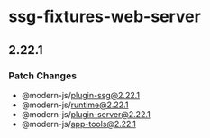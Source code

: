 # ssg-fixtures-web-server

## 2.22.1

### Patch Changes

- @modern-js/plugin-ssg@2.22.1
- @modern-js/runtime@2.22.1
- @modern-js/plugin-server@2.22.1
- @modern-js/app-tools@2.22.1
